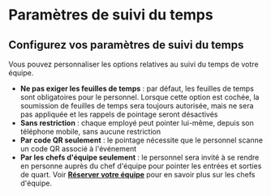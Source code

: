 # Paramètres de suivi du temps
  
## Configurez vos paramètres de suivi du temps
Vous pouvez personnaliser les options relatives au suivi du temps de votre équipe.
- **Ne pas exiger les feuilles de temps** : par défaut, les feuilles de temps sont obligatoires pour le personnel. Lorsque cette option est cochée, la soumission de feuilles de temps sera toujours autorisée, mais ne sera pas appliquée et les rappels de pointage seront désactivés
- **Sans restriction** : chaque employé peut pointer lui-même, depuis son téléphone mobile, sans aucune restriction
- **Par code QR seulement** : le pointage nécessite que le personnel scanne un code QR associé à l'événement
- **Par les chefs d'équipe seulement** : le personnel sera invité à se rendre en personne auprès du chef d'équipe pour pointer les entrées et sorties de quart. Voir [**Réserver votre équipe**](../scheduling/book.md) pour en savoir plus sur les chefs d'équipe.